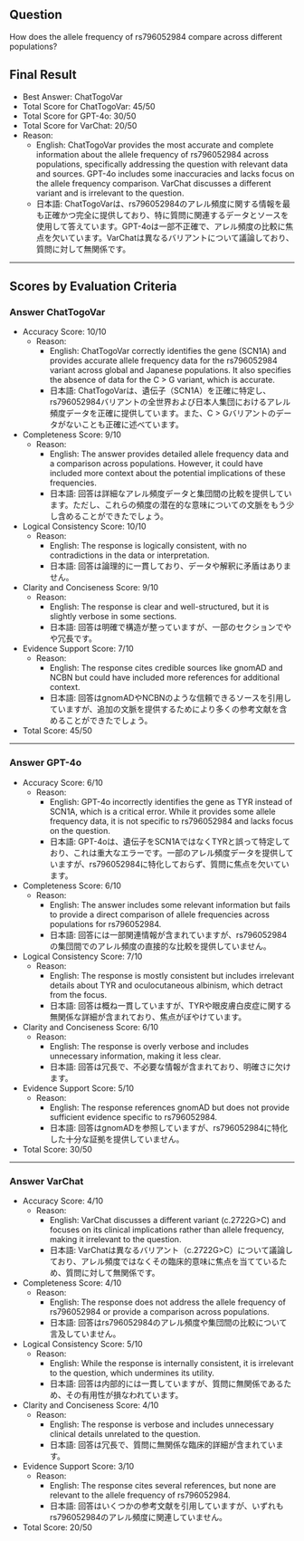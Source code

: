 ## Question

How does the allele frequency of rs796052984 compare across different populations?

## Final Result

- Best Answer: ChatTogoVar
- Total Score for ChatTogoVar: 45/50
- Total Score for GPT-4o: 30/50
- Total Score for VarChat: 20/50
- Reason:
  - English: ChatTogoVar provides the most accurate and complete information about the allele frequency of rs796052984 across populations, specifically addressing the question with relevant data and sources. GPT-4o includes some inaccuracies and lacks focus on the allele frequency comparison. VarChat discusses a different variant and is irrelevant to the question.
  - 日本語: ChatTogoVarは、rs796052984のアレル頻度に関する情報を最も正確かつ完全に提供しており、特に質問に関連するデータとソースを使用して答えています。GPT-4oは一部不正確で、アレル頻度の比較に焦点を欠いています。VarChatは異なるバリアントについて議論しており、質問に対して無関係です。

---

## Scores by Evaluation Criteria

### Answer ChatTogoVar
- Accuracy Score: 10/10
  - Reason: 
    - English: ChatTogoVar correctly identifies the gene (SCN1A) and provides accurate allele frequency data for the rs796052984 variant across global and Japanese populations. It also specifies the absence of data for the C > G variant, which is accurate.
    - 日本語: ChatTogoVarは、遺伝子（SCN1A）を正確に特定し、rs796052984バリアントの全世界および日本人集団におけるアレル頻度データを正確に提供しています。また、C > Gバリアントのデータがないことも正確に述べています。
- Completeness Score: 9/10
  - Reason: 
    - English: The answer provides detailed allele frequency data and a comparison across populations. However, it could have included more context about the potential implications of these frequencies.
    - 日本語: 回答は詳細なアレル頻度データと集団間の比較を提供しています。ただし、これらの頻度の潜在的な意味についての文脈をもう少し含めることができたでしょう。
- Logical Consistency Score: 10/10
  - Reason: 
    - English: The response is logically consistent, with no contradictions in the data or interpretation.
    - 日本語: 回答は論理的に一貫しており、データや解釈に矛盾はありません。
- Clarity and Conciseness Score: 9/10
  - Reason: 
    - English: The response is clear and well-structured, but it is slightly verbose in some sections.
    - 日本語: 回答は明確で構造が整っていますが、一部のセクションでやや冗長です。
- Evidence Support Score: 7/10
  - Reason: 
    - English: The response cites credible sources like gnomAD and NCBN but could have included more references for additional context.
    - 日本語: 回答はgnomADやNCBNのような信頼できるソースを引用していますが、追加の文脈を提供するためにより多くの参考文献を含めることができたでしょう。
- Total Score: 45/50

---

### Answer GPT-4o
- Accuracy Score: 6/10
  - Reason: 
    - English: GPT-4o incorrectly identifies the gene as TYR instead of SCN1A, which is a critical error. While it provides some allele frequency data, it is not specific to rs796052984 and lacks focus on the question.
    - 日本語: GPT-4oは、遺伝子をSCN1AではなくTYRと誤って特定しており、これは重大なエラーです。一部のアレル頻度データを提供していますが、rs796052984に特化しておらず、質問に焦点を欠いています。
- Completeness Score: 6/10
  - Reason: 
    - English: The answer includes some relevant information but fails to provide a direct comparison of allele frequencies across populations for rs796052984.
    - 日本語: 回答には一部関連情報が含まれていますが、rs796052984の集団間でのアレル頻度の直接的な比較を提供していません。
- Logical Consistency Score: 7/10
  - Reason: 
    - English: The response is mostly consistent but includes irrelevant details about TYR and oculocutaneous albinism, which detract from the focus.
    - 日本語: 回答は概ね一貫していますが、TYRや眼皮膚白皮症に関する無関係な詳細が含まれており、焦点がぼやけています。
- Clarity and Conciseness Score: 6/10
  - Reason: 
    - English: The response is overly verbose and includes unnecessary information, making it less clear.
    - 日本語: 回答は冗長で、不必要な情報が含まれており、明確さに欠けます。
- Evidence Support Score: 5/10
  - Reason: 
    - English: The response references gnomAD but does not provide sufficient evidence specific to rs796052984.
    - 日本語: 回答はgnomADを参照していますが、rs796052984に特化した十分な証拠を提供していません。
- Total Score: 30/50

---

### Answer VarChat
- Accuracy Score: 4/10
  - Reason: 
    - English: VarChat discusses a different variant (c.2722G>C) and focuses on its clinical implications rather than allele frequency, making it irrelevant to the question.
    - 日本語: VarChatは異なるバリアント（c.2722G>C）について議論しており、アレル頻度ではなくその臨床的意味に焦点を当てているため、質問に対して無関係です。
- Completeness Score: 4/10
  - Reason: 
    - English: The response does not address the allele frequency of rs796052984 or provide a comparison across populations.
    - 日本語: 回答はrs796052984のアレル頻度や集団間の比較について言及していません。
- Logical Consistency Score: 5/10
  - Reason: 
    - English: While the response is internally consistent, it is irrelevant to the question, which undermines its utility.
    - 日本語: 回答は内部的には一貫していますが、質問に無関係であるため、その有用性が損なわれています。
- Clarity and Conciseness Score: 4/10
  - Reason: 
    - English: The response is verbose and includes unnecessary clinical details unrelated to the question.
    - 日本語: 回答は冗長で、質問に無関係な臨床的詳細が含まれています。
- Evidence Support Score: 3/10
  - Reason: 
    - English: The response cites several references, but none are relevant to the allele frequency of rs796052984.
    - 日本語: 回答はいくつかの参考文献を引用していますが、いずれもrs796052984のアレル頻度に関連していません。
- Total Score: 20/50